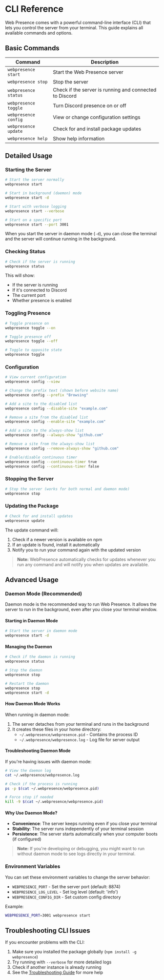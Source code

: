 # CLI Reference

Web Presence comes with a powerful command-line interface (CLI) that lets you control the server from your terminal. This guide explains all available commands and options.

## Basic Commands

| Command              | Description                                             |
| -------------------- | ------------------------------------------------------- |
| `webpresence start`  | Start the Web Presence server                           |
| `webpresence stop`   | Stop the server                                         |
| `webpresence status` | Check if the server is running and connected to Discord |
| `webpresence toggle` | Turn Discord presence on or off                         |
| `webpresence config` | View or change configuration settings                   |
| `webpresence update` | Check for and install package updates                   |
| `webpresence help`   | Show help information                                   |

## Detailed Usage

### Starting the Server

```bash
# Start the server normally
webpresence start

# Start in background (daemon) mode
webpresence start -d

# Start with verbose logging
webpresence start --verbose

# Start on a specific port
webpresence start --port 3001
```

When you start the server in daemon mode (`-d`), you can close the terminal and the server will continue running in the background.

### Checking Status

```bash
# Check if the server is running
webpresence status
```

This will show:

- If the server is running
- If it's connected to Discord
- The current port
- Whether presence is enabled

### Toggling Presence

```bash
# Toggle presence on
webpresence toggle --on

# Toggle presence off
webpresence toggle --off

# Toggle to opposite state
webpresence toggle
```

### Configuration

```bash
# View current configuration
webpresence config --view

# Change the prefix text (shown before website name)
webpresence config --prefix "Browsing"

# Add a site to the disabled list
webpresence config --disable-site "example.com"

# Remove a site from the disabled list
webpresence config --enable-site "example.com"

# Add a site to the always-show list
webpresence config --always-show "github.com"

# Remove a site from the always-show list
webpresence config --remove-always-show "github.com"

# Enable/disable continuous timer
webpresence config --continuous-timer true
webpresence config --continuous-timer false
```

### Stopping the Server

```bash
# Stop the server (works for both normal and daemon mode)
webpresence stop
```

### Updating the Package

```bash
# Check for and install updates
webpresence update
```

The update command will:

1. Check if a newer version is available on npm
2. If an update is found, install it automatically
3. Notify you to run your command again with the updated version

> **Note:** WebPresence automatically checks for updates whenever you run any command and will notify you when updates are available.

## Advanced Usage

### Daemon Mode (Recommended)

Daemon mode is the recommended way to run Web Presence. It allows the server to run in the background, even after you close your terminal window.

#### Starting in Daemon Mode

```bash
# Start the server in daemon mode
webpresence start -d
```

#### Managing the Daemon

```bash
# Check if the daemon is running
webpresence status

# Stop the daemon
webpresence stop

# Restart the daemon
webpresence stop
webpresence start -d
```

#### How Daemon Mode Works

When running in daemon mode:

1. The server detaches from your terminal and runs in the background
2. It creates these files in your home directory:
   - `~/.webpresence/webpresence.pid` - Contains the process ID
   - `~/.webpresence/webpresence.log` - Log file for server output

#### Troubleshooting Daemon Mode

If you're having issues with daemon mode:

```bash
# View the daemon log
cat ~/.webpresence/webpresence.log

# Check if the process is running
ps -p $(cat ~/.webpresence/webpresence.pid)

# Force stop if needed
kill -9 $(cat ~/.webpresence/webpresence.pid)
```

#### Why Use Daemon Mode?

- **Convenience**: The server keeps running even if you close your terminal
- **Stability**: The server runs independently of your terminal session
- **Persistence**: The server starts automatically when your computer boots (if configured)

> **Note:** If you're developing or debugging, you might want to run without daemon mode to see logs directly in your terminal.

### Environment Variables

You can set these environment variables to change the server behavior:

- `WEBPRESENCE_PORT` - Set the server port (default: 8874)
- `WEBPRESENCE_LOG_LEVEL` - Set log level (default: 'info')
- `WEBPRESENCE_CONFIG_DIR` - Set custom config directory

Example:

```bash
WEBPRESENCE_PORT=3001 webpresence start
```

## Troubleshooting CLI Issues

If you encounter problems with the CLI:

1. Make sure you installed the package globally (`npm install -g webpresence`)
2. Try running with `--verbose` for more detailed logs
3. Check if another instance is already running
4. See the [Troubleshooting Guide](./TROUBLESHOOTING.md) for more help
